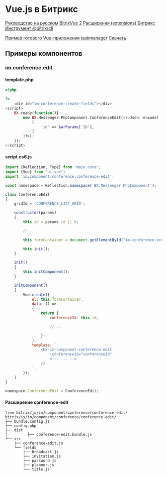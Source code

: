 # Vue.js в Битрикс

[Руководство на русском](https://ru.vuejs.org/v2/guide/)
[BitrixVue 2](https://dev.1c-bitrix.ru/learning/course/index.php?COURSE_ID=176&CHAPTER_ID=024504&LESSON_PATH=16866.24504)
[Расширения (extensions) Битрикс](https://dev.1c-bitrix.ru/learning/course/index.php?COURSE_ID=43&LESSON_ID=11981&LESSON_PATH=3913.3516.4776.3635.11981)
[Инструмент @bitrix/cli](https://dev.1c-bitrix.ru/learning/course/index.php?COURSE_ID=43&LESSON_ID=12435&LESSON_PATH=3913.3516.4776.3635.12435)


[Пример готового Vue-приложения taskmanager](https://dev.1c-bitrix.ru/learning/course/index.php?COURSE_ID=176&LESSON_ID=24510&LESSON_PATH=16866.24504.24508.24510)
[Скачать](https://dev.1c-bitrix.ru/docs/chm_files/vue2/taskmanager.zip)

## Примеры компонентов

### im.conference.edit

#### template.php

```php
<?php

?>
	<div id="im-conference-create-fields"></div>
<script>
	BX.ready(function(){
		new BX.Messenger.PhpComponent.ConferenceEdit(<?=Json::encode(
			[
				'id' => $arParams['ID'],
			]
		)?>);
	});
</script>
```
#### script.es6.js

```javascript
import {Reflection, Type} from 'main.core';
import {Vue} from "ui.vue";
import 'im.component.conference.conference-edit';

const namespace = Reflection.namespace('BX.Messenger.PhpComponent');

class ConferenceEdit
{
	gridId = 'CONFERENCE_LIST_GRID';

	constructor(params)
	{
		this.id = params.id || 0;

        // ...

		this.formContainer = document.getElementById("im-conference-create-fields");

		this.init();
	}

	init()
	{
		this.initComponent();
	}

	initComponent()
	{
		Vue.create({
			el: this.formContainer,
			data: () =>
			{
				return {
					conferenceId: this.id,

					// ...

				};
			},
			template: `
				<bx-im-component-conference-edit
					:conferenceId="conferenceId"
					<!-- ... -->
				/>
			`,
		});
	}
}

namespace.ConferenceEdit = ConferenceEdit;
```

#### Расширение conference-edit

```
tree bitrix/js/im/component/conference/conference-edit/
bitrix/js/im/component/conference/conference-edit/
├── bundle.config.js
├── config.php
├── dist
│         ├── conference-edit.bundle.js
└── src
    ├── conference-edit.js
    └── fields
        ├── broadcast.js
        ├── invitation.js
        ├── password.js
        ├── planner.js
        └── title.js
```
